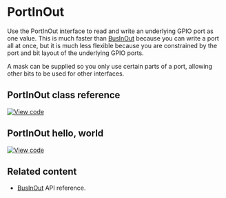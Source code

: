 # PortInOut

Use the PortInOut interface to read and write an underlying GPIO port as one value. This is much faster than [BusInOut](businout.html) because you can write a port all at once, but it is much less flexible because you are constrained by the port and bit layout of the underlying GPIO ports.

A mask can be supplied so you only use certain parts of a port, allowing other bits to be used for other interfaces.

## PortInOut class reference

[![View code](https://www.mbed.com/embed/?type=library)](https://os.mbed.com/docs/development/mbed-os-api-doxy/classmbed_1_1_port_in_out.html)

## PortInOut hello, world

[![View code](https://www.mbed.com/embed/?url=https://os.mbed.com/users/mbed_official/code/PortInOut_HelloWorld/)](https://os.mbed.com/teams/mbed_example/code/PortInOut_HelloWorld/file/3f1944b9de6a/main.cpp)

## Related content

- [BusInOut](businout.html) API reference.
